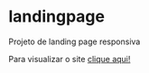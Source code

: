 # landingpage
 Projeto de landing page responsiva

 Para visualizar o site <a href="https://fmota-dev.github.io/projeto-landingpage/" target="_blank"> clique aqui!</a>
 
